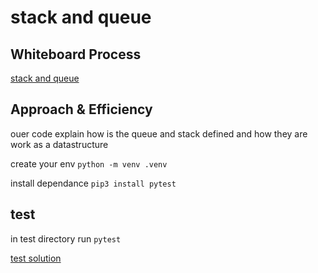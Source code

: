 # stack and queue 

## Whiteboard Process

[stack and queue](./witebord.pdf)


## Approach & Efficiency

ouer code explain how is the queue and stack  defined and how they are work as a datastructure

create your env 
`python -m venv .venv`

install dependance
`pip3 install pytest`



## test
in test directory run
`pytest`

[test solution](./test)
